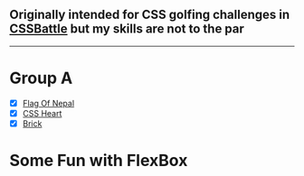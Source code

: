 ## Originally intended for CSS golfing challenges in [CSSBattle](cssbattle.dev) but my skills are not to the par

-----------------------------------------------



# Group A
- [x] [Flag Of Nepal](https://jsfiddle.net/gmaashish/xb83dnjp/2/)
- [x] [CSS Heart](https://jsfiddle.net/gmaashish/xzoes6j4/1/)
- [x] [Brick](https://jsfiddle.net/gmaashish/465cwfab/)

# Some Fun with FlexBox

